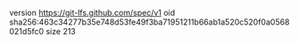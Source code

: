 version https://git-lfs.github.com/spec/v1
oid sha256:463c34277b35e748d53fe49f3ba71951211b66ab1a520c520f0a0568021d5fc0
size 213
